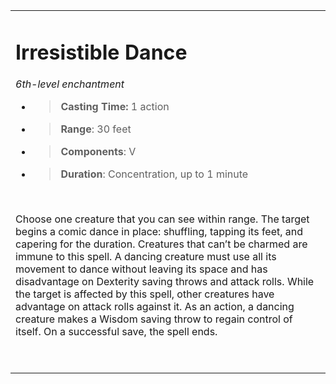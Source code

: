 <table><tbody><tr class="odd"><td><h1 id="irresistible-dance"><strong>Irresistible Dance</strong></h1><p><em>6th-level enchantment</em></p><ul><li><blockquote><p><strong>Casting Time:</strong> 1 action</p></blockquote></li><li><blockquote><p><strong>Range</strong>: 30 feet</p></blockquote></li><li><blockquote><p><strong>Components</strong>: V</p></blockquote></li><li><blockquote><p><strong>Duration</strong>: Concentration, up to 1 minute</p></blockquote></li></ul><p> </p><p>Choose one creature that you can see within range. The target begins a comic dance in place: shuffling, tapping its feet, and capering for the duration. Creatures that can’t be charmed are immune to this spell. A dancing creature must use all its movement to dance without leaving its space and has disadvantage on Dexterity saving throws and attack rolls. While the target is affected by this spell, other creatures have advantage on attack rolls against it. As an action, a dancing creature makes a Wisdom saving throw to regain control of itself. On a successful save, the spell ends.</p><p> </p></td></tr></tbody></table>